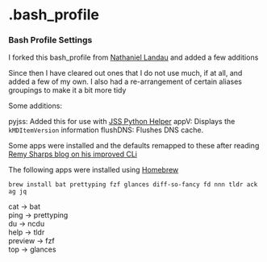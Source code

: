 # .bash_profile

### Bash Profile Settings

I forked this bash_profile from [Nathaniel Landau](https://natelandau.com/my-mac-osx-bash_profile/) and added a few additions

Since then I have cleared out ones that I do not use much, if at all, and added a few of my own. I also had a re-arrangement of certain aliases groupings to make it a bit more tidy

Some additions:

pyjss:    Added this for use with [JSS Python Helper](https://github.com/sheagcraig/jss_helper)
appV:     Displays the `kMDItemVersion` information
flushDNS: Flushes DNS cache.

Some apps were installed and the defaults remapped to these after reading [Remy Sharps blog on his improved CLi](https://remysharp.com/2018/08/23/cli-improved)

The following apps were installed using [Homebrew](https://brew.sh)

`brew install bat prettyping fzf glances diff-so-fancy fd nnn tldr ack ag jq`

cat -> bat    
ping -> prettyping    
du -> ncdu    
help -> tldr    
preview -> fzf    
top -> glances    
